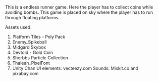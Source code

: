 This is a endless runner game. Here the player has to collect coins while avoiding bombs. This game is placed on sky where the player has to run through floating platforms.

Assets used: 
1. Platform Tiles - Poly Pack
2. Enemy_Spikeball
3. Midgard Skybox
4. Devtoid - Gold Coin
5. Sherbbs Particle Collection
6. Thaleah_PixelFont
7. Unity Chan
UI elements: vecteezy.com
Sounds: Mixkit.co and pixabay.com
